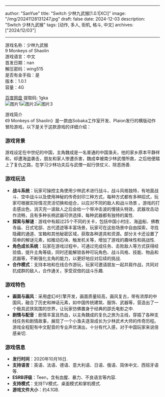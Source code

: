 
---
author: "SanYue"
title: "Switch 少林九武猴[1.0.1|XCI]"
image: "/img/20241128131247.jpg"
draft: false
date: 2024-12-03
description: "Switch 少林九武猴"
tags: [动作, 多人, 街机, 格斗, 中文]
archives: ["2024/12/03"]

---

游戏名称：少林九武猴   
9 Monkeys of Shaolin    
游戏语言：中文  
首发日期：nan  
解压密码：wing515  
是否有金手指：是  
版本：1.0.1   
容量：4G

[百度网盘](https://pan.baidu.com/s/1zkQ5vNE0CG-c9Sa8lQ5XBg) 提取码: 1gka  
![图片1](/img/661aa7.jpg)![图片2](/img/17ae2b.jpg)![图片3](/img/3d7076.jpg)  

游戏简介  
《9 Monkeys of Shaolin》是一款由Sobaka工作室开发、Plaion发行的横版动作冒险游戏，以下是关于这款游戏的详细介绍：

### 游戏背景
游戏设定在中世纪的中国，主角魏成是一名普通的中国渔夫，他的家乡原本平静祥和，却遭海盗袭击，朋友和家人惨遭杀害，魏成幸被南少林武僧所救，之后他便踏上了复仇之路，在学习少林功夫后与武僧一起行侠仗义、除恶扬善.

### 游戏玩法
- **战斗系统**：玩家可操控主角使用少林武术进行战斗，战斗风格独特，有地面战斗、空中战斗以及使用神秘的传奇封印三种方式，每种方式都有多种招式，玩家可根据实际情况灵活切换和组合，以应对不同的敌人和战斗场景 。游戏的打击感出色，消灭完一波敌人之后会给一个带冲击波的慢镜头特效，武器攻击动作流畅，且有多种长柄武器可供选择，每种武器都有独特的属性.
- **探索与解谜**：游戏中有超过25个不同的关卡，包括中国小村庄、海盗船、佛教寺庙、日式宅邸、古代遗迹等丰富场景，玩家可在这些场景中自由探索，寻找隐藏的通道、宝箱和其他秘密区域，获取各种道具和资源。部分关卡还设置了简单的解谜元素，如推动石块、触发机关等，增加了游戏的趣味性和挑战性.
- **角色成长系统**：玩家在游戏过程中，可通过完成任务、击败敌人等方式获得经验值，提升主角等级，同时还能解锁各种可玩角色、战斗风格、技能、物品和武器等，不断强化主角的能力，以更好地应对后续的挑战.
- **合作模式**：支持本地和在线合作游玩，玩家可邀请朋友一起并肩作战，共同对抗成群的敌人，合作通关，享受双倍的战斗乐趣.

### 游戏特色
- **画面与画风**：采用虚幻4引擎开发，画面质量较高，画风复古，带有浓厚的中国风，融合了历史和神话元素，如中国传统建筑、服饰、武器等，营造出了一个极具武侠氛围的世界，让玩家仿佛置身于经典的邵氏电影之中.
- **剧情与配音**：剧情丰富且热血，以主角魏成的复仇之旅为主线，穿插了各种支线任务和剧情故事，展现了一个小渔夫逐渐成长为少林武术大师的传奇历程。游戏全程配有中文配音的专业声优演出，十分有代入感，对于中国玩家来说倍感亲切.

### 游戏信息
- **发行时间**：2020年10月16日.
- **支持语言**：英语、法语、德语、意大利语、日语、俄语、简体中文、西班牙语等.
- **ESRB评级**：Teen，含有血腥、暴力、不良语言等内容.
- **支持模式**：支持TV模式、桌面模式和掌机模式.
- **游戏文件大小**：约4.1GB.
